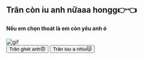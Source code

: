 <!DOCTYPE html>
<html lang="en">
<head>
    <meta charset="UTF-8">
    <meta name="viewport" content="width=device-width, initial-scale=1.0">
    <title>Moving button | Jessica</title>
    <link rel="stylesheet" href="style.css"/>
</head>
<body>
    <div class="wrapper">
        <h2 class="question">Trân còn iu anh nữaaa hongg👉👈</h2>
        <h4 class="question-prompt">Nếu em chọn thoát là em còn yêu anh ó</h4>
        <img class="gif" alt="gif" src="https://media.giphy.com/media/PcCh9x9Pz5d2CriuMQ/giphy.gif"/>
        <div class="btn-group">
            <button class="yes-btn">Trân ghét anh😠</button>
            <button class="no-btn">Trân iuu a nhìu😽</button>
        </div>
    </div>
    <script src="script.js"></script>
</body>
</html>
